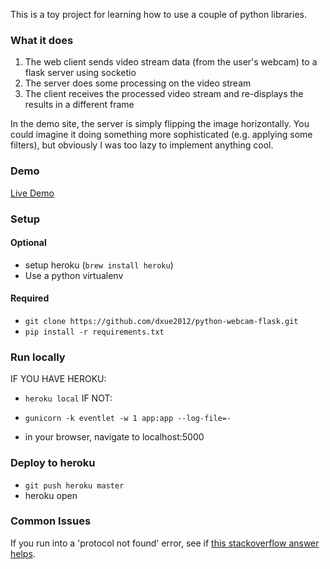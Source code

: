 This is a toy project for learning how to use a couple of python libraries. 

### What it does

1) The web client sends video stream data (from the user's webcam) to a flask server using socketio
2) The server does some processing on the video stream
3) The client receives the processed video stream and re-displays the results in a different frame

In the demo site, the server is simply flipping the image horizontally. You could imagine it doing something more sophisticated (e.g. applying some filters), but obviously I was too lazy to implement anything cool.

### Demo
[Live Demo](https://python-stream-video.herokuapp.com)

### Setup

#### Optional

- setup heroku (`brew install heroku`)
- Use a python virtualenv

#### Required
- `git clone https://github.com/dxue2012/python-webcam-flask.git`
- `pip install -r requirements.txt`

### Run locally

IF YOU HAVE HEROKU:
- `heroku local`
IF NOT:
- `gunicorn -k eventlet -w 1 app:app --log-file=-`

- in your browser, navigate to localhost:5000

### Deploy to heroku

- `git push heroku master`
- heroku open

### Common Issues

If you run into a 'protocol not found' error, see if [this stackoverflow answer helps](https://stackoverflow.com/questions/40184788/protocol-not-found-socket-getprotobyname).
